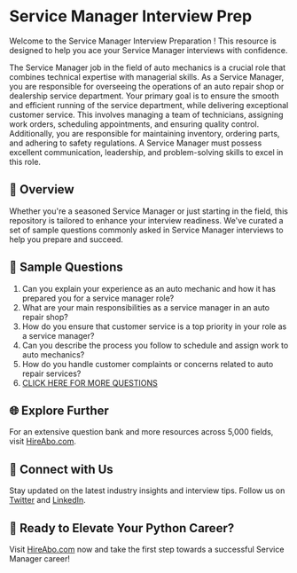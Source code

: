 # Service Manager Interview Prep

Welcome to the Service Manager Interview Preparation ! This resource is designed to help you ace your Service Manager interviews with confidence.

The Service Manager job in the field of auto mechanics is a crucial role that combines technical expertise with managerial skills. As a Service Manager, you are responsible for overseeing the operations of an auto repair shop or dealership service department. Your primary goal is to ensure the smooth and efficient running of the service department, while delivering exceptional customer service. This involves managing a team of technicians, assigning work orders, scheduling appointments, and ensuring quality control. Additionally, you are responsible for maintaining inventory, ordering parts, and adhering to safety regulations. A Service Manager must possess excellent communication, leadership, and problem-solving skills to excel in this role.

## 🚀 Overview

Whether you're a seasoned Service Manager or just starting in the field, this repository is tailored to enhance your interview readiness. We've curated a set of sample questions commonly asked in Service Manager interviews to help you prepare and succeed.

## 📝 Sample Questions

1. Can you explain your experience as an auto mechanic and how it has prepared you for a service manager role?
2. What are your main responsibilities as a service manager in an auto repair shop?
3. How do you ensure that customer service is a top priority in your role as a service manager?
4. Can you describe the process you follow to schedule and assign work to auto mechanics?
5. How do you handle customer complaints or concerns related to auto repair services?
6. [CLICK HERE FOR MORE QUESTIONS](https://hireabo.com/job/12_4_9/Service%20Manager)

## 🌐 Explore Further

For an extensive question bank and more resources across 5,000 fields, visit [HireAbo.com](https://www.hireabo.com).

## 📱 Connect with Us

Stay updated on the latest industry insights and interview tips. Follow us on [Twitter](https://twitter.com/hireabo) and [LinkedIn](https://www.linkedin.com/in/hire-abo-3609972a8/).

## 🚀 Ready to Elevate Your Python Career?

Visit [HireAbo.com](https://www.hireabo.com) now and take the first step towards a successful Service Manager career!